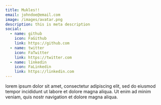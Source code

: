 ```yaml
---
title: Mukles!!
email: johndoe@email.com
image: /images/avatar.png
description: this is meta description
social:
  - name: github
    icon: FaGithub
    link: https://github.com
  - name: twitter
    icon: FaTwitter
    link: https://twitter.com
  - name: linkedin
    icon: FaLinkedin
    link: https://linkedin.com
---
```

lorem ipsum dolor sit amet, consectetur adipiscing elit, sed do eiusmod tempor incididunt ut labore et dolore magna aliqua. Ut enim ad minim veniam, quis nostr navigation et dolore magna aliqua.